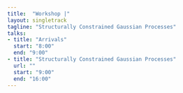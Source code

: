 ```yaml
---
title:  "Workshop |"
layout: singletrack
tagline: "Structurally Constrained Gaussian Processes"
talks:
- title: "Arrivals"
  start: "8:00"
  end: "9:00"
- title: "Structurally Constrained Gaussian Processes"
  url: ""
  start: "9:00"
  end: "16:00"
---
```

